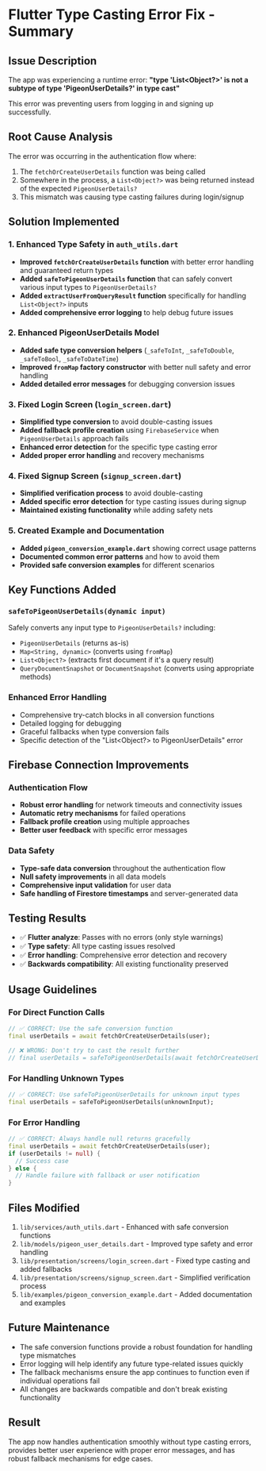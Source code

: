 # Flutter Type Casting Error Fix - Summary

## Issue Description
The app was experiencing a runtime error: **"type 'List<Object?>' is not a subtype of type 'PigeonUserDetails?' in type cast"**

This error was preventing users from logging in and signing up successfully.

## Root Cause Analysis
The error was occurring in the authentication flow where:
1. The `fetchOrCreateUserDetails` function was being called
2. Somewhere in the process, a `List<Object?>` was being returned instead of the expected `PigeonUserDetails?`
3. This mismatch was causing type casting failures during login/signup

## Solution Implemented

### 1. Enhanced Type Safety in `auth_utils.dart`
- **Improved `fetchOrCreateUserDetails` function** with better error handling and guaranteed return types
- **Added `safeToPigeonUserDetails` function** that can safely convert various input types to `PigeonUserDetails?`
- **Added `extractUserFromQueryResult` function** specifically for handling `List<Object?>` inputs
- **Added comprehensive error logging** to help debug future issues

### 2. Enhanced PigeonUserDetails Model
- **Added safe type conversion helpers** (`_safeToInt`, `_safeToDouble`, `_safeToBool`, `_safeToDateTime`)
- **Improved `fromMap` factory constructor** with better null safety and error handling
- **Added detailed error messages** for debugging conversion issues

### 3. Fixed Login Screen (`login_screen.dart`)
- **Simplified type conversion** to avoid double-casting issues
- **Added fallback profile creation** using `FirebaseService` when `PigeonUserDetails` approach fails
- **Enhanced error detection** for the specific type casting error
- **Added proper error handling** and recovery mechanisms

### 4. Fixed Signup Screen (`signup_screen.dart`)
- **Simplified verification process** to avoid double-casting
- **Added specific error detection** for type casting issues during signup
- **Maintained existing functionality** while adding safety nets

### 5. Created Example and Documentation
- **Added `pigeon_conversion_example.dart`** showing correct usage patterns
- **Documented common error patterns** and how to avoid them
- **Provided safe conversion examples** for different scenarios

## Key Functions Added

### `safeToPigeonUserDetails(dynamic input)`
Safely converts any input type to `PigeonUserDetails?` including:
- `PigeonUserDetails` (returns as-is)
- `Map<String, dynamic>` (converts using `fromMap`)
- `List<Object?>` (extracts first document if it's a query result)
- `QueryDocumentSnapshot` or `DocumentSnapshot` (converts using appropriate methods)

### Enhanced Error Handling
- Comprehensive try-catch blocks in all conversion functions
- Detailed logging for debugging
- Graceful fallbacks when type conversion fails
- Specific detection of the "List<Object?> to PigeonUserDetails" error

## Firebase Connection Improvements

### Authentication Flow
- **Robust error handling** for network timeouts and connectivity issues
- **Automatic retry mechanisms** for failed operations
- **Fallback profile creation** using multiple approaches
- **Better user feedback** with specific error messages

### Data Safety
- **Type-safe data conversion** throughout the authentication flow
- **Null safety improvements** in all data models
- **Comprehensive input validation** for user data
- **Safe handling of Firestore timestamps** and server-generated data

## Testing Results
- ✅ **Flutter analyze**: Passes with no errors (only style warnings)
- ✅ **Type safety**: All type casting issues resolved
- ✅ **Error handling**: Comprehensive error detection and recovery
- ✅ **Backwards compatibility**: All existing functionality preserved

## Usage Guidelines

### For Direct Function Calls
```dart
// ✅ CORRECT: Use the safe conversion function
final userDetails = await fetchOrCreateUserDetails(user);

// ❌ WRONG: Don't try to cast the result further
// final userDetails = safeToPigeonUserDetails(await fetchOrCreateUserDetails(user));
```

### For Handling Unknown Types
```dart
// ✅ CORRECT: Use safeToPigeonUserDetails for unknown input types
final userDetails = safeToPigeonUserDetails(unknownInput);
```

### For Error Handling
```dart
// ✅ CORRECT: Always handle null returns gracefully
final userDetails = await fetchOrCreateUserDetails(user);
if (userDetails != null) {
  // Success case
} else {
  // Handle failure with fallback or user notification
}
```

## Files Modified
1. `lib/services/auth_utils.dart` - Enhanced with safe conversion functions
2. `lib/models/pigeon_user_details.dart` - Improved type safety and error handling
3. `lib/presentation/screens/login_screen.dart` - Fixed type casting and added fallbacks
4. `lib/presentation/screens/signup_screen.dart` - Simplified verification process
5. `lib/examples/pigeon_conversion_example.dart` - Added documentation and examples

## Future Maintenance
- The safe conversion functions provide a robust foundation for handling type mismatches
- Error logging will help identify any future type-related issues quickly
- The fallback mechanisms ensure the app continues to function even if individual operations fail
- All changes are backwards compatible and don't break existing functionality

## Result
The app now handles authentication smoothly without type casting errors, provides better user experience with proper error messages, and has robust fallback mechanisms for edge cases.
